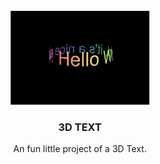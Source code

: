 <!-- PROJECT LOGO -->
<br />
<div align="center">
  <a href="https://github.com/pruebamigue/3D-Text.git">
    <img src="images/project_screenshot.png" alt="Logo" height="150">
  </a>

  <h3 align="center">3D TEXT</h3>

  <p align="center">
    An fun little project of a 3D Text.
  </p>
</div>
